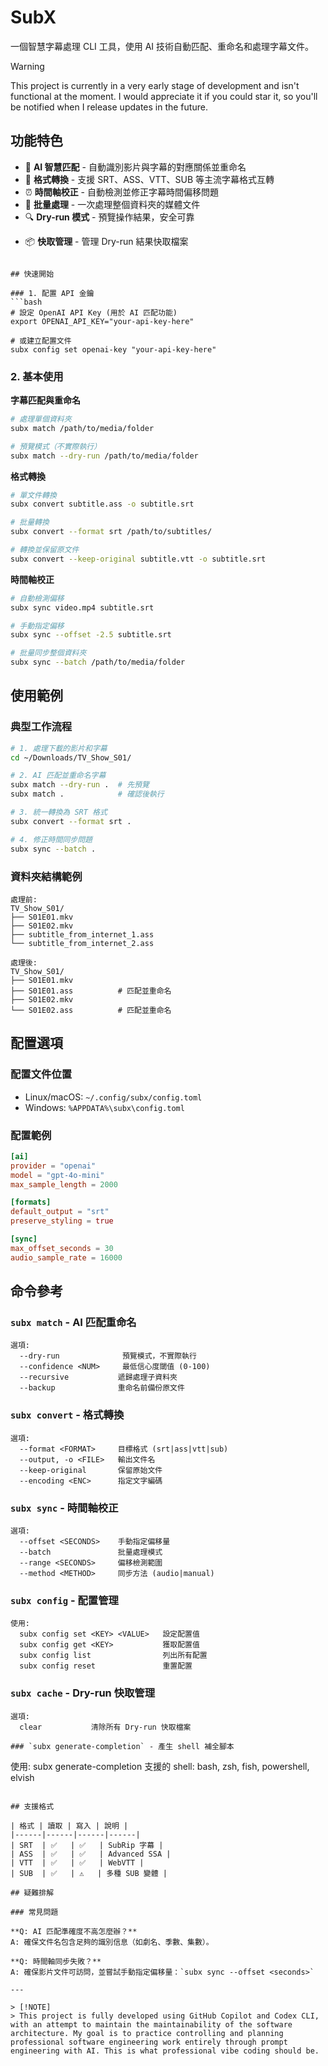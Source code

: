 # SubX

一個智慧字幕處理 CLI 工具，使用 AI 技術自動匹配、重命名和處理字幕文件。

> [!WARNING]  
> This project is currently in a very early stage of development and isn't functional at the moment. I would appreciate it if you could star it, so you'll be notified when I release updates in the future.

## 功能特色

- 🤖 **AI 智慧匹配** - 自動識別影片與字幕的對應關係並重命名
- 🔄 **格式轉換** - 支援 SRT、ASS、VTT、SUB 等主流字幕格式互轉
- ⏰ **時間軸校正** - 自動檢測並修正字幕時間偏移問題
- 🏃 **批量處理** - 一次處理整個資料夾的媒體文件
- 🔍 **Dry-run 模式** - 預覽操作結果，安全可靠
+ 📦 **快取管理** - 管理 Dry-run 結果快取檔案
<!-- 
## 安裝

### 從 Releases 下載
```bash
# macOS / Linux
curl -L https://github.com/yourusername/subx/releases/latest/download/subx-{platform} -o subx
chmod +x subx
sudo mv subx /usr/local/bin/

# Windows
# 下載 subx.exe 並添加到 PATH
```

### 從源碼編譯
```bash
git clone https://github.com/yourusername/subx.git
cd subx
cargo build --release
sudo cp target/release/subx /usr/local/bin/ -->
```

## 快速開始

### 1. 配置 API 金鑰
```bash
# 設定 OpenAI API Key (用於 AI 匹配功能)
export OPENAI_API_KEY="your-api-key-here"

# 或建立配置文件
subx config set openai-key "your-api-key-here"
```

### 2. 基本使用

**字幕匹配與重命名**
```bash
# 處理單個資料夾
subx match /path/to/media/folder

# 預覽模式（不實際執行）
subx match --dry-run /path/to/media/folder
```

**格式轉換**
```bash
# 單文件轉換
subx convert subtitle.ass -o subtitle.srt

# 批量轉換
subx convert --format srt /path/to/subtitles/

# 轉換並保留原文件
subx convert --keep-original subtitle.vtt -o subtitle.srt
```

**時間軸校正**
```bash
# 自動檢測偏移
subx sync video.mp4 subtitle.srt

# 手動指定偏移
subx sync --offset -2.5 subtitle.srt

# 批量同步整個資料夾
subx sync --batch /path/to/media/folder
```

## 使用範例

### 典型工作流程
```bash
# 1. 處理下載的影片和字幕
cd ~/Downloads/TV_Show_S01/

# 2. AI 匹配並重命名字幕
subx match --dry-run .  # 先預覽
subx match .            # 確認後執行

# 3. 統一轉換為 SRT 格式
subx convert --format srt .

# 4. 修正時間同步問題
subx sync --batch .
```

### 資料夾結構範例
```
處理前:
TV_Show_S01/
├── S01E01.mkv
├── S01E02.mkv
├── subtitle_from_internet_1.ass
└── subtitle_from_internet_2.ass

處理後:
TV_Show_S01/
├── S01E01.mkv
├── S01E01.ass          # 匹配並重命名
├── S01E02.mkv
└── S01E02.ass          # 匹配並重命名
```

## 配置選項

### 配置文件位置
- Linux/macOS: `~/.config/subx/config.toml`
- Windows: `%APPDATA%\subx\config.toml`

### 配置範例
```toml
[ai]
provider = "openai"
model = "gpt-4o-mini"
max_sample_length = 2000

[formats]
default_output = "srt"
preserve_styling = true

[sync]
max_offset_seconds = 30
audio_sample_rate = 16000
```

## 命令參考

### `subx match` - AI 匹配重命名
```
選項:
  --dry-run              預覽模式，不實際執行
  --confidence <NUM>     最低信心度閾值 (0-100)
  --recursive           遞歸處理子資料夾
  --backup              重命名前備份原文件
```

### `subx convert` - 格式轉換
```
選項:
  --format <FORMAT>     目標格式 (srt|ass|vtt|sub)
  --output, -o <FILE>   輸出文件名
  --keep-original       保留原始文件
  --encoding <ENC>      指定文字編碼
```

### `subx sync` - 時間軸校正
```
選項:
  --offset <SECONDS>    手動指定偏移量
  --batch               批量處理模式
  --range <SECONDS>     偏移檢測範圍
  --method <METHOD>     同步方法 (audio|manual)
```

### `subx config` - 配置管理
```
使用:
  subx config set <KEY> <VALUE>   設定配置值
  subx config get <KEY>           獲取配置值
  subx config list                列出所有配置
  subx config reset               重置配置
```

### `subx cache` - Dry-run 快取管理
```
選項:
  clear           清除所有 Dry-run 快取檔案

### `subx generate-completion` - 產生 shell 補全腳本
```
使用:
  subx generate-completion <SHELL>  支援的 shell: bash, zsh, fish, powershell, elvish
```

## 支援格式

| 格式 | 讀取 | 寫入 | 說明 |
|------|------|------|------|
| SRT  | ✅   | ✅   | SubRip 字幕 |
| ASS  | ✅   | ✅   | Advanced SSA |
| VTT  | ✅   | ✅   | WebVTT |
| SUB  | ✅   | ⚠️   | 多種 SUB 變體 |

## 疑難排解

### 常見問題

**Q: AI 匹配準確度不高怎麼辦？**
A: 確保文件名包含足夠的識別信息（如劇名、季數、集數）。

**Q: 時間軸同步失敗？**
A: 確保影片文件可訪問，並嘗試手動指定偏移量：`subx sync --offset <seconds>`

---

> [!NOTE]  
> This project is fully developed using GitHub Copilot and Codex CLI, with an attempt to maintain the maintainability of the software architecture. My goal is to practice controlling and planning professional software engineering work entirely through prompt engineering with AI. This is what professional vibe coding should be.
